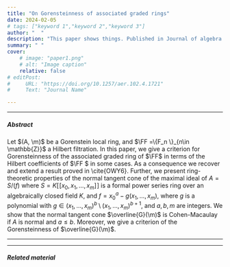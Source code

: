 ```yaml
---
title: "On Gorensteinness of associated graded rings" 
date: 2024-02-05
# tags: ["keyword 1","keyword 2","keyword 3"]
author: "  "
description: "This paper shows things. Published in Journal of algebra February 2024." 
summary: " " 
cover:
    # image: "paper1.png"
    # alt: "Image caption"
    relative: false
# editPost:
#     URL: "https://doi.org/10.1257/aer.102.4.1721"
#     Text: "Journal Name"

---
```

<!-- 
---

##### Download

+  -->


---

##### Abstract
Let $(A, \m)$ be a Gorenstein local ring, and $\FF =\{F_n \}_{n\in \mathbb{Z}}$ a Hilbert filtration. In this paper, we give a  criterion for Gorensteinness of the associated graded ring of $\FF$ in terms of the Hilbert coefficients of  $\FF
$ in some cases. As a consequence we recover and extend a result proved in \cite{OWY6}.  Further, we present ring-theoretic properties of the normal tangent cone of the maximal ideal of $A=S/(f)$ where $S=K[\![x_0,x_1,\ldots, x_m]\!]$ is a formal power series ring over an algebraically closed field $K$, and $f=x_0^a-g(x_1,\ldots,x_m)$, where $g$ is a polynomial with $g \in (x_1,\ldots,x_m)^b \setminus (x_1,\ldots,x_m)^{b+1}$, and $a, \, b, \, m$ are integers.
We show that the normal tangent cone $\overline{G}(\m)$ is Cohen-Macaulay if $A$ is normal and $a \le b$. Moreover, we give a criterion of the Gorensteinness of $\overline{G}(\m)$. 

---
<!-- 
##### Citation

Author. Year. "Title." *Journal* Volume (Issue): First page–Last page. 

```BibTeX
@article{AAYY,
author = {Author},
doi = {paper_doi},
journal = {Journal},
number = {Issue},
pages = {XXX--YYY},
title ={Title},
volume = {Volume},
year = {Year}}
``` -->

---

##### Related material

<!-- + [Presentation slides](presentation1.pdf) -->

